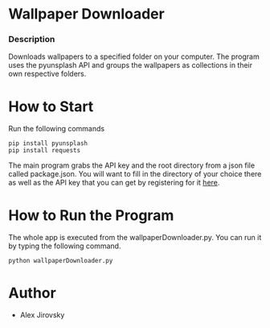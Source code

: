 # Wallpaper Downloader
### Description
Downloads wallpapers to a specified folder on your computer. The program uses the pyunsplash API and groups the wallpapers as collections in their own respective folders.
# How to Start
Run the following commands
```
pip install pyunsplash
pip install requests
```
The main program grabs the API key and the root directory from a json file called package.json. 
You will want to fill in the directory of your choice there as well as the API key that you can
get by registering for it [here](https://unsplash.com/developers). 
# How to Run the Program
The whole app is executed from the wallpaperDownloader.py. You can run it by typing the following command.
```
python wallpaperDownloader.py
```

# Author
* Alex Jirovsky 
